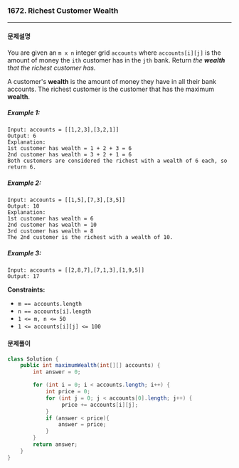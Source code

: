 ### 1672. Richest Customer Wealth

---

#### 문제설명

You are given an `m x n` integer grid `accounts` where `accounts[i][j]` is the amount of money the `ith` customer has in the `jth` bank. Return *the **wealth** that the richest customer has.*

A customer's **wealth** is the amount of money they have in all their bank accounts. The richest customer is the customer that has the maximum **wealth**.

##### Example 1:

```
Input: accounts = [[1,2,3],[3,2,1]]
Output: 6
Explanation:
1st customer has wealth = 1 + 2 + 3 = 6
2nd customer has wealth = 3 + 2 + 1 = 6
Both customers are considered the richest with a wealth of 6 each, so return 6.
```

##### Example 2:

```
Input: accounts = [[1,5],[7,3],[3,5]]
Output: 10
Explanation: 
1st customer has wealth = 6
2nd customer has wealth = 10 
3rd customer has wealth = 8
The 2nd customer is the richest with a wealth of 10.
```

##### Example 3:

```
Input: accounts = [[2,8,7],[7,1,3],[1,9,5]]
Output: 17
```

**Constraints:**

- `m == accounts.length`
- `n == accounts[i].length`
- `1 <= m, n <= 50`
- `1 <= accounts[i][j] <= 100`



#### 문제풀이

```java
class Solution {
    public int maximumWealth(int[][] accounts) {
        int answer = 0;

        for (int i = 0; i < accounts.length; i++) {
            int price = 0;
            for (int j = 0; j < accounts[0].length; j++) {
                 price += accounts[i][j];
            }
            if (answer < price){
                answer = price;
            }
        }
        return answer;
    }
}
```

